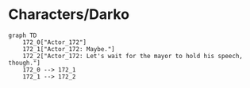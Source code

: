 # Characters/Darko


```mermaid
graph TD
    172_0["Actor_172"]
    172_1["Actor_172: Maybe."]
    172_2["Actor_172: Let's wait for the mayor to hold his speech, though."]
    172_0 --> 172_1
    172_1 --> 172_2
```